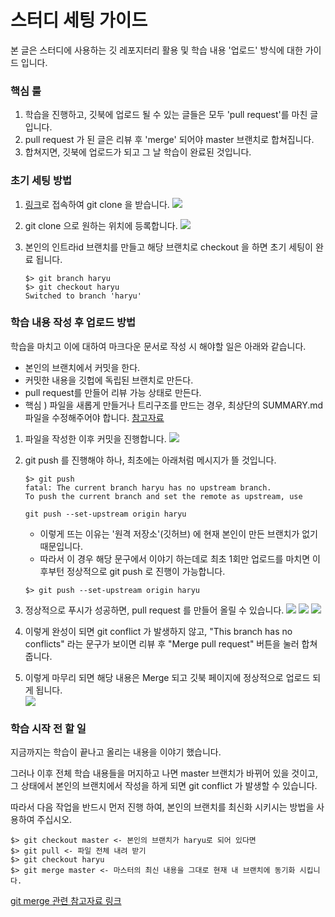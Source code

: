 # 스터디 세팅 가이드

본 글은 스터디에 사용하는 깃 레포지터리 활용 및 학습 내용 '업로드' 방식에 대한 가이드 입니다.

### 핵심 룰

1. 학습을 진행하고, 깃북에 업로드 될 수 있는 글들은 모두 'pull request'를 마친 글입니다.
2. pull request 가 된 글은 리뷰 후 'merge' 되어야 master 브랜치로 합쳐집니다.
3. 합쳐지면, 깃북에 업로드가 되고 그 날 학습이 완료된 것입니다.

### 초기 세팅 방법

1. [링크](https://github.com/Paul2021-R/web\_study\_full\_stack)로 접속하여 git clone 을 받습니다. ![](<src/스크린샷 2022-07-23 오후 11.36.02.png>)
2. git clone 으로 원하는 위치에 등록합니다. ![](<src/스크린샷 2022-07-23 오후 11.40.02.png>)
3.  본인의 인트라id 브랜치를 만들고 해당 브랜치로 checkout 을 하면 초기 세팅이 완료 됩니다.

    ```shell
    $> git branch haryu
    $> git checkout haryu
    Switched to branch 'haryu'
    ```

### 학습 내용 작성 후 업로드 방법

학습을 마치고 이에 대하여 마크다운 문서로 작성 시 해야할 일은 아래와 같습니다.

* 본인의 브랜치에서 커밋을 한다.
* 커밋한 내용을 깃헙에 독립된 브랜치로 만든다.
* pull request를 만들어 리뷰 가능 상태로 만든다.
* 핵심 ) 파일을 새롭게 만들거나 트리구조를 만드는 경우, 최상단의 SUMMARY.md 파일을 수정해주어야 합니다. [참고자료](https://snowdreams1006.github.io/gitbook-official/en/pages.html)

1. 파일을 작성한 이후 커밋을 진행합니다. ![](<src/스크린샷 2022-07-23 오후 11.51.53.png>)
2.  git push 를 진행해야 하나, 최초에는 아래처럼 메시지가 뜰 것입니다.

    ```shell
    $> git push
    fatal: The current branch haryu has no upstream branch.
    To push the current branch and set the remote as upstream, use

    git push --set-upstream origin haryu
    ```

    * 이렇게 뜨는 이유는 '원격 저장소'(깃허브) 에 현재 본인이 만든 브랜치가 없기 때문입니다.
    * 따라서 이 경우 해당 문구에서 이야기 하는데로 최초 1회만 업로드를 마치면 이후부턴 정상적으로 git push 로 진행이 가능합니다.

    ```shell
    $> git push --set-upstream origin haryu
    ```
3. 정상적으로 푸시가 성공하면, pull request 를 만들어 올릴 수 있습니다. ![](<src/스크린샷 2022-07-23 오후 11.59.48.png>) ![](<src/스크린샷 2022-07-24 오전 12.00.56.png>) ![](<src/스크린샷 2022-07-24 오전 12.03.11.png>)
4. 이렇게 완성이 되면 git conflict 가 발생하지 않고, "This branch has no conflicts" 라는 문구가 보이면 리뷰 후 "Merge pull request" 버튼을 눌러 합쳐 줍니다.
5. 이렇게 마무리 되면 해당 내용은 Merge 되고 깃북 페이지에 정상적으로 업로드 되게 됩니다.\
   &#x20;![](<src/스크린샷 2022-07-24 오전 12.04.45.png>)

### 학습 시작 전 할 일

지금까지는 학습이 끝나고 올리는 내용을 이야기 했습니다.

그러나 이후 전체 학습 내용들을 머지하고 나면 master 브랜치가 바뀌어 있을 것이고, 그 상태에서 본인의 브랜치에서 작성을 하게 되면 git conflict 가 발생할 수 있습니다.

따라서 다음 작업을 반드시 먼저 진행 하여, 본인의 브랜치를 최신화 시키시는 방법을 사용하여 주십시오.

```
$> git checkout master <- 본인의 브랜치가 haryu로 되어 있다면 
$> git pull <- 파일 전체 내려 받기 
$> git checkout haryu 
$> git merge master <- 마스터의 최신 내용을 그대로 현재 내 브랜치에 동기화 시킵니다. 
```

[git merge 관련 참고자료 링크](https://git-scm.com/book/ko/v2/Git-%EB%B8%8C%EB%9E%9C%EC%B9%98-%EB%B8%8C%EB%9E%9C%EC%B9%98%EC%99%80-Merge-%EC%9D%98-%EA%B8%B0%EC%B4%88)
